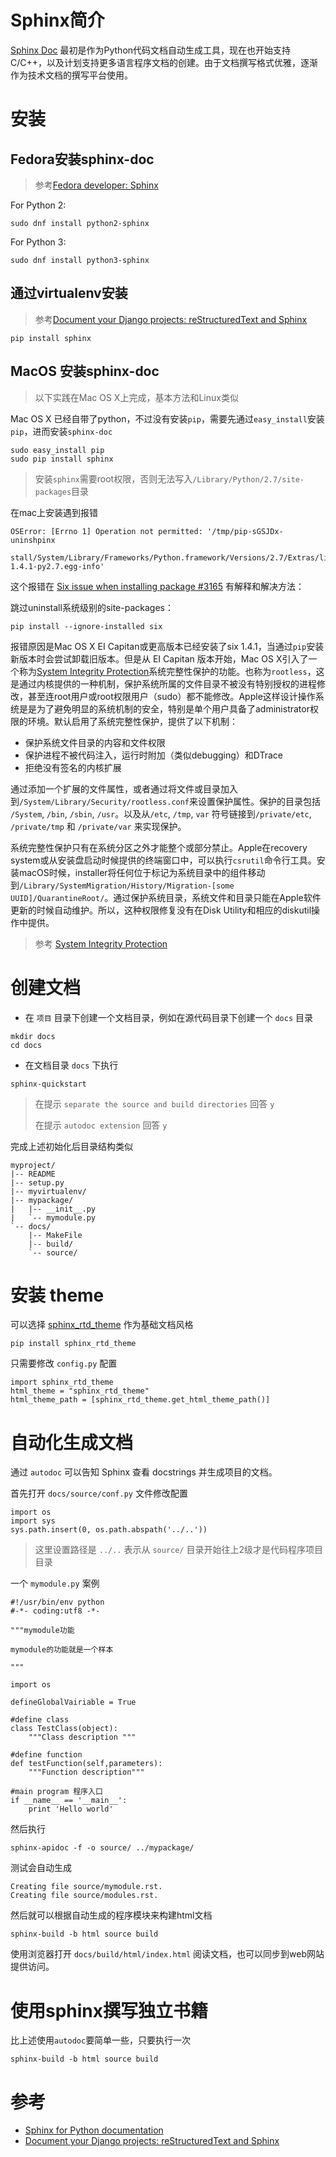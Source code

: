 # Sphinx简介

[Sphinx Doc](http://www.sphinx-doc.org) 最初是作为Python代码文档自动生成工具，现在也开始支持C/C++，以及计划支持更多语言程序文档的创建。由于文档撰写格式优雅，逐渐作为技术文档的撰写平台使用。

# 安装

## Fedora安装sphinx-doc

> 参考[Fedora developer: Sphinx](https://developer.fedoraproject.org/tech/languages/python/sphinx.html)

For Python 2:

```
sudo dnf install python2-sphinx
```

For Python 3:

```
sudo dnf install python3-sphinx
```

## 通过virtualenv安装

> 参考[Document your Django projects: reStructuredText and Sphinx](http://www.marinamele.com/2014/03/document-your-django-projects.html)

```
pip install sphinx
```

## MacOS 安装sphinx-doc

> 以下实践在Mac OS X上完成，基本方法和Linux类似

Mac OS X 已经自带了python，不过没有安装`pip`，需要先通过`easy_install`安装`pip`，进而安装`sphinx-doc`

```
sudo easy_install pip
sudo pip install sphinx
```

> 安装`sphinx`需要root权限，否则无法写入`/Library/Python/2.7/site-packages`目录

在mac上安装遇到报错

```
OSError: [Errno 1] Operation not permitted: '/tmp/pip-sGSJDx-uninshpinx
 stall/System/Library/Frameworks/Python.framework/Versions/2.7/Extras/lib/python/six-1.4.1-py2.7.egg-info'
```

这个报错在 [Six issue when installing package #3165](https://github.com/pypa/pip/issues/3165) 有解释和解决方法：

跳过uninstall系统级别的site-packages：

```
pip install --ignore-installed six
```

报错原因是Mac OS X EI Capitan或更高版本已经安装了six 1.4.1，当通过`pip`安装新版本时会尝试卸载旧版本。但是从 EI Capitan 版本开始，Mac OS X引入了一个称为[System Integrity Protection](https://en.wikipedia.org/wiki/System_Integrity_Protection)系统完整性保护的功能。也称为`rootless`，这是通过内核提供的一种机制，保护系统所属的文件目录不被没有特别授权的进程修改，甚至连root用户或root权限用户（sudo）都不能修改。Apple这样设计操作系统是是为了避免明显的系统机制的安全，特别是单个用户具备了administrator权限的环境。默认启用了系统完整性保护，提供了以下机制：

* 保护系统文件目录的内容和文件权限
* 保护进程不被代码注入，运行时附加（类似debugging）和DTrace
* 拒绝没有签名的内核扩展

通过添加一个扩展的文件属性，或者通过将文件或目录加入到`/System/Library/Security/rootless.conf`来设置保护属性。保护的目录包括 `/System`, `/bin`, `/sbin`, `/usr`。以及从`/etc`, `/tmp`, `var` 符号链接到`/private/etc`, `/private/tmp` 和 `/private/var` 来实现保护。

系统完整性保护只有在系统分区之外才能整个或部分禁止。Apple在recovery system或从安装盘启动时候提供的终端窗口中，可以执行`csrutil`命令行工具。安装macOS时候，installer将任何位于标记为系统目录中的组件移动到`/Library/SystemMigration/History/Migration-[some UUID]/QuarantineRoot/`。通过保护系统目录，系统文件和目录只能在Apple软件更新的时候自动维护。所以，这种权限修复没有在Disk Utility和相应的diskutil操作中提供。

> 参考 [System Integrity Protection](https://en.wikipedia.org/wiki/System_Integrity_Protection)

# 创建文档

* 在 `项目` 目录下创建一个文档目录，例如在源代码目录下创建一个 `docs` 目录

```
mkdir docs
cd docs
```

* 在文档目录 `docs` 下执行

```
sphinx-quickstart
```

> 在提示 `separate the source and build directories` 回答 `y`
>
> 在提示 `autodoc extension` 回答 `y`

完成上述初始化后目录结构类似

```
myproject/
|-- README
|-- setup.py
|-- myvirtualenv/
|-- mypackage/
|   |-- __init__.py
|   `-- mymodule.py
`-- docs/
    |-- MakeFile
    |-- build/
    `-- source/
```

# 安装 theme

可以选择 [sphinx_rtd_theme](https://github.com/snide/sphinx_rtd_theme) 作为基础文档风格

```
pip install sphinx_rtd_theme
```

只需要修改 `config.py` 配置

```
import sphinx_rtd_theme
html_theme = "sphinx_rtd_theme"
html_theme_path = [sphinx_rtd_theme.get_html_theme_path()]
```

# 自动化生成文档

通过 `autodoc` 可以告知 Sphinx 查看 docstrings 并生成项目的文档。

首先打开 `docs/source/conf.py` 文件修改配置

```
import os
import sys
sys.path.insert(0, os.path.abspath('../..'))
```

> 这里设置路径是 `../..` 表示从 `source/` 目录开始往上2级才是代码程序项目目录
   
一个  `mymodule.py` 案例

```
#!/usr/bin/env python
#-*- coding:utf8 -*-

"""mymodule功能

mymodule的功能就是一个样本

"""

import os

defineGlobalVairiable = True

#define class
class TestClass(object):
    """Class description """

#define function
def testFunction(self,parameters):
    """Function description"""

#main program 程序入口
if __name__ == '__main__':
    print 'Hello world'
```

然后执行

```
sphinx-apidoc -f -o source/ ../mypackage/
```

测试会自动生成

```
Creating file source/mymodule.rst.
Creating file source/modules.rst.
```

然后就可以根据自动生成的程序模块来构建html文档


```
sphinx-build -b html source build
```

使用浏览器打开 `docs/build/html/index.html` 阅读文档，也可以同步到web网站提供访问。

# 使用sphinx撰写独立书籍

比上述使用`autodoc`要简单一些，只要执行一次

```
sphinx-build -b html source build
```

# 参考

* [Sphinx for Python documentation](http://gisellezeno.com/tutorials/sphinx-for-python-documentation.html)
* [Document your Django projects: reStructuredText and Sphinx](http://www.marinamele.com/2014/03/document-your-django-projects.html)